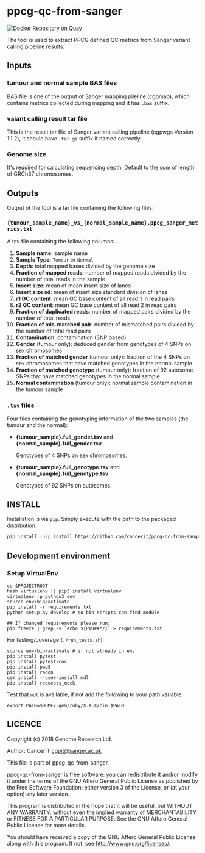 # ppcg-qc-from-sanger

[![Docker Repository on Quay](https://quay.io/repository/wtsicgp/ppcg-qc-from-sanger/status "Docker Repository on Quay")](https://quay.io/repository/wtsicgp/ppcg-qc-from-sanger)

The tool is used to extract PPCG defined QC metrics from Sanger variant calling pipeline results.

## Inputs

### tumour and normal sample BAS files

  BAS file is one of the output of Sanger mapping pileline (cgpmap), which contains metrics collected during mapping and it has `.bas` suffix.

### vaiant calling result tar file

  This is the result tar file of Sanger variant calling pipeline (cgpwgs Version 1.1.2), it should have `.tar.gz` suffix if named correctly.

### Genome size

  It's required for calculating sequencing depth. Default to the sum of length of GRCh37 chromosomes.

## Outputs

Output of the tool is a tar file containing the following files:

### `{tumour_sample_name}_vs_{normal_sample_name}.ppcg_sanger_metrics.txt`

A tsv file containing the following columns:

1. **Sample name**: sample name
1. **Sample Type**: `Tumour` or `Normal`
1. **Depth**: total mapped bases divided by the genome size
1. **Fraction of mapped reads**: number of mapped reads divided by the number of total reads in the sample
1. **Insert size**: mean of mean insert size of lanes
1. **Insert size sd**: mean of insert size standard division of lanes
1. **r1 GC content**: mean GC base content of all read 1 in read pairs
1. **r2 GC content**: mean GC base content of all read 2 in read pairs
1. **Fraction of duplicated reads**: number of mapped pairs divided by the number of total reads
1. **Fraction of mis-matched pair**: number of mismatched pairs divided by the number of total read pairs
1. **Contamination**: contamination (SNP based)
1. **Gender** (tumour only): deduced gender from genotypes of 4 SNPs on sex chromosomes
1. **Fraction of matched gender** (tumour only): fraction of the 4 SNPs on sex chromosomes that have matched genotypes in the normal sample
1. **Fraction of matched genotype** (tumour only): fraction of 92 autosome SNPs that have matched genotypes in the normal sample
1. **Normal contamination** (tumour only): normal sample contamination in the tumour sample

### `.tsv` files

Four files containing the genotyping information of the two samples (the tumour and the normal):

* **{tumour_sample}.full_gender.tsv** and **{normal_sample}.full_gender.tsv**

  Genotypes of 4 SNPs on sex chromosomes.

* **{tumour_sample}.full_genotype.tsv** and **{normal_sample}.full_genotype.tsv**

  Genotypes of 92 SNPs on autosomes.

## INSTALL

Installation is via `pip`.  Simply execute with the path to the packaged distribution:

```bash
pip install -pip install https://github.com/cancerit/ppcg-qc-from-sanger/archive/master.tar.gz
```

## Development environment

### Setup VirtualEnv

```
cd $PROJECTROOT
hash virtualenv || pip3 install virtualenv
virtualenv -p python3 env
source env/bin/activate
pip install -r requirements.txt
python setup.py develop # so bin scripts can find module

## If changed requirements please run:
pip freeze | grep -v `echo ${PWD##*/}` > requirements.txt
```

For testing/coverage (`./run_tests.sh`)

```
source env/bin/activate # if not already in env
pip install pytest
pip install pytest-cov
pip install pep8
pip install radon
gem install --user-install mdl
pip install requests_mock
```

Test that `mdl` is available, if not add the following to your path variable:

```
export PATH=$HOME/.gem/ruby/X.X.X/bin:$PATH
```

## LICENCE

Copyright (c) 2018 Genome Research Ltd.

Author: CancerIT <cgpit@sanger.ac.uk>

This file is part of ppcg-qc-from-sanger.

ppcg-qc-from-sanger is free software: you can redistribute it and/or modify it under
the terms of the GNU Affero General Public License as published by the Free
Software Foundation; either version 3 of the License, or (at your option) any
later version.

This program is distributed in the hope that it will be useful, but WITHOUT
ANY WARRANTY; without even the implied warranty of MERCHANTABILITY or FITNESS
FOR A PARTICULAR PURPOSE. See the GNU Affero General Public License for more
details.

You should have received a copy of the GNU Affero General Public License
along with this program. If not, see <http://www.gnu.org/licenses/>.
